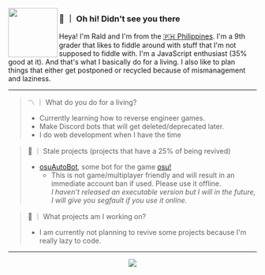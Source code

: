 <p>
  <img width="100" align='left' src="https://avatars.githubusercontent.com/u/56120267?&raw=true&v=4">
</p>
 
### 👋 ｜ Oh hi! Didn't see you there

Heya! I'm Rald and I'm from the [🇵🇭 Philippines](https://www.google.com/maps/place/Philippines/).  I'm a 9th grader that likes to fiddle around with stuff that I'm not supposed to fiddle with. I'm a JavaScript enthusiast (35% good at it). And that's what I basically do for a living. I also like to plan things that either get postponed or recycled because of mismanagement and laziness.

---

> 〽️  ｜  What do you do for a living?
> - Currently learning how to reverse engineer games.
> - Make Discord bots that will get deleted/deprecated later.
> - I do web development when I have the time

> 🥀  ｜  Stale projects (projects that have a 25% of being revived)
> - [osuAutoBot](https://github.com/sigmatuse4/osuAutoBot), some bot for the game [osu!](https://osu.ppy.sh)
>   - This is not game/multiplayer friendly and will result in an immediate account ban if used. Please use it offline. \
>   _I haven't released an executable version but I will in the future, I will give you segfault if you use it online._

> 🌱  ｜  What projects am I working on?
> - I am currently not planning to revive some projects because I'm really lazy to code. 

---

<div align="center">
  <img align="center" src="https://github-readme-stats.vercel.app/api/top-langs/?username=sigmatuse4&hide_langs_below=1&theme=default&line_height=27&layout=compact" />
</div>
